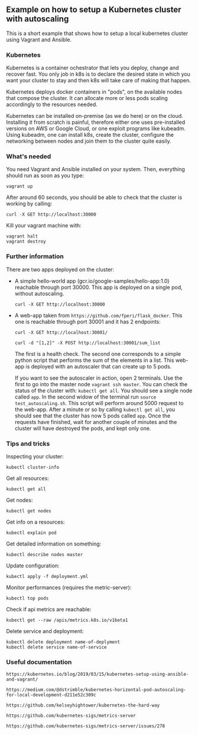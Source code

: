 ## Example on how to setup a Kubernetes cluster with autoscaling

This is a short example that shows how to setup a local kubernetes cluster using Vagrant and Ansible.

### Kubernetes

Kubernetes is a container ochestrator that lets you deploy, change and recover fast. You only job in k8s
is to declare the desired state in which you want your cluster to stay and then k8s will take care
of making that happen.

Kubernetes deploys docker containers in "pods", on the available nodes that compose the cluster.
It can allocate more or less pods scaling accordingly to the resources needed.

Kubernetes can be installed on-premise (as we do here) or on the cloud. Installing it from scratch is painful, therefore either one uses pre-installed versions on AWS or Google Cloud, or one exploit programs 
like kubeadm. Using kubeadm, one can install k8s, create the cluster, configure the networking between nodes and join them to the cluster quite easily.

### What's needed

You need Vagrant and Ansible installed on your system. Then, everything should run as soon as you type:

````
vagrant up
````

After around 60 seconds, you should be able to check that the cluster is working by calling:

````
curl -X GET http://localhost:30000 
````

Kill your vagrant machine with:

````
vagrant halt
vagrant destroy
````

### Further information

There are two apps deployed on the cluster: 

- A simple hello-world app (gcr.io/google-samples/hello-app:1.0) 
reachable through port 30000.
This app is deployed on a single pod, without autoscaling.

    ````
    curl -X GET http://localhost:30000 
    ````

- A web-app taken from `https://github.com/fperi/flask_docker`. 
This one is reachable through port 30001 and it has 2 endpoints:

    ````
    curl -X GET http://localhost:30001/
    ````
    
    ````
    curl -d "[1,2]" -X POST http://localhost:30001/sum_list
    ````
    
    The first is a health check. The second one corresponds to a simple python 
    script that performs the sum of the elements in a list.
    This web-app is deployed with an autoscaler that can create up to 5 pods. 

    If you want to see the autoscaler in action, open 2 terminals. 
    Use the first to go into the master node `vagrant ssh master`. 
    You can check the status of the cluster with: `kubectl get all`. You should 
    see a single node called `app`. In the second widow of the terminal 
    run `source test_autoscaling.sh`. This script will perform around 5000 
    request to the web-app. After a minute or so by calling `kubectl get all`, 
    you should see that the cluster has now 5 pods called `app`. Once the 
    requests have finished, wait for another couple of minutes and the cluster 
    will have destroyed the pods, and kept only one.

### Tips and tricks

Inspecting your cluster:

````
kubectl cluster-info
````

Get all resources:

````
kubectl get all
````

Get nodes:

````
kubectl get nodes
````

Get info on a resources:

````
kubectl explain pod
````

Get detailed information on something:

````
kubectl describe nodes master
````

Update configuration:

````
kubectl apply -f deployment.yml
````

Monitor performances (requires the metric-server):

````
kubectl top pods
````

Check if api metrics are reachable:

````
kubectl get --raw /apis/metrics.k8s.io/v1beta1
````

Delete service and deployment:

````
kubectl delete deployment name-of-deplyment
kubectl delete service name-of-service
````

### Useful documentation

````
https://kubernetes.io/blog/2019/03/15/kubernetes-setup-using-ansible-and-vagrant/

https://medium.com/@dstrimble/kubernetes-horizontal-pod-autoscaling-for-local-development-d211e52c309c

https://github.com/kelseyhightower/kubernetes-the-hard-way

https://github.com/kubernetes-sigs/metrics-server

https://github.com/kubernetes-sigs/metrics-server/issues/278
````
